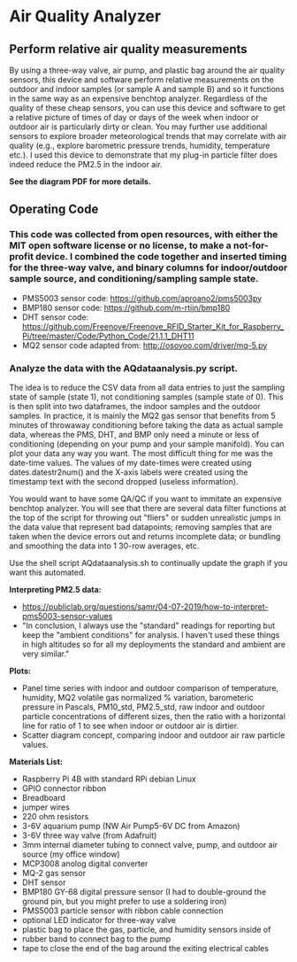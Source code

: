 # Air Quality Analyzer
## Perform relative air quality measurements

By using a three-way valve, air pump, and plastic bag around the air quality sensors, this device and software perform relative measurements on the outdoor and indoor samples (or sample A and sample B) and so it functions in the same way as an expensive benchtop analyzer. Regardless of the quality of these cheap sensors, you can use this device and software to get a relative picture of times of day or days of the week when indoor or outdoor air is particularly dirty or clean. You may further use additional sensors to explore broader meteorological trends that may correlate with air quality (e.g., explore barometric pressure trends, humidity, temperature etc.). I used this device to demonstrate that my plug-in particle filter does indeed reduce the PM2.5 in the indoor air.

__See the diagram PDF for more details.__

## Operating Code
### This code was collected from open resources, with either the MIT open software license or no license, to make a not-for-profit device. I combined the code together and inserted timing for the three-way valve, and binary columns for indoor/outdoor sample source, and conditioning/sampling sample state.
* PMS5003 sensor code: https://github.com/aproano2/pms5003py
* BMP180 sensor code: https://github.com/m-rtijn/bmp180
* DHT sensor code: https://github.com/Freenove/Freenove_RFID_Starter_Kit_for_Raspberry_Pi/tree/master/Code/Python_Code/21.1.1_DHT11
* MQ2 sensor code adapted from: http://osoyoo.com/driver/mq-5.py

### Analyze the data with the AQdataanalysis.py script. 
The idea is to reduce the CSV data from all data entries to just the sampling state of sample (state 1), not conditioning samples (sample state of 0). This is then split into two dataframes, the indoor samples and the outdoor samples. In practice, it is mainly the MQ2 gas sensor that benefits from 5 minutes of throwaway conditioning before taking the data as actual sample data, whereas the PMS, DHT, and BMP only need a minute or less of conditioning (depending on your pump and your sample manifold). You can plot your data any way you want. The most difficult thing for me was the date-time values. The values of my date-times were created using dates.datestr2num() and the X-axis labels were created using the timestamp text with the second dropped (useless information). 

You would want to have some QA/QC if you want to immitate an expensive benchtop analyzer. You will see that there are several data filter functions at the top of the script for throwing out "fliers" or sudden unrealistic jumps in the data value that represent bad datapoints; removing samples that are taken when the device errors out and returns incomplete data; or bundling and smoothing the data into 1 30-row averages, etc.

Use the shell script AQdataanalysis.sh to continually update the graph if you want this automated.

__Interpreting PM2.5 data:__
* https://publiclab.org/questions/samr/04-07-2019/how-to-interpret-pms5003-sensor-values
* "In conclusion, I always use the "standard" readings for reporting but keep the "ambient conditions" for analysis. I haven't used these things in high altitudes so for all my deployments the standard and ambient are very similar."

__Plots:__
* Panel time series with indoor and outdoor comparison of temperature, humidity, MQ2 volatile gas normalized % variation, barometeric pressure in Pascals, PM10_std, PM2.5_std, raw indoor and outdoor particle concentrations of different sizes, then the ratio with a horizontal line for ratio of 1 to see when indoor or outdoor air is dirtier.
* Scatter diagram concept, comparing indoor and outdoor air raw particle values.


__Materials List:__
* Raspberry Pi 4B with standard RPi debian Linux
* GPIO connector ribbon
* Breadboard
* jumper wires
* 220 ohm resistors
* 3-6V aquarium pump (NW Air Pump5-6V DC from Amazon)
* 3-6V three way valve (from Adafruit)
* 3mm internal diameter tubing to connect valve, pump, and outdoor air source (my office window)
* MCP3008 anolog digital converter
* MQ-2 gas sensor
* DHT sensor
* BMP180 GY-68 digital pressure sensor (I had to double-ground the ground pin, but you might prefer to use a soldering iron)
* PMS5003 particle sensor with ribbon cable connection
* optional LED indicator for three-way valve
* plastic bag to place the gas, particle, and humidity sensors inside of
* rubber band to connect bag to the pump
* tape to close the end of the bag around the exiting electrical cables
